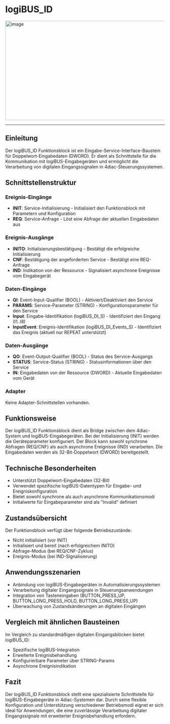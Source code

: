 # logiBUS_ID

<img width="1903" height="313" alt="image" src="https://github.com/user-attachments/assets/52ce1d6d-0a92-42d7-8fd0-ce51ed902a2b" />

* * * * * * * * * *
## Einleitung
Der logiBUS_ID Funktionsblock ist ein Eingabe-Service-Interface-Baustein für Doppelwort-Eingabedaten (DWORD). Er dient als Schnittstelle für die Kommunikation mit logiBUS-Eingabegeräten und ermöglicht die Verarbeitung von digitalen Eingangssignalen in 4diac-Steuerungssystemen.

## Schnittstellenstruktur

### **Ereignis-Eingänge**
- **INIT**: Service-Initialisierung - Initialisiert den Funktionsblock mit Parametern und Konfiguration
- **REQ**: Service-Anfrage - Löst eine Abfrage der aktuellen Eingabedaten aus

### **Ereignis-Ausgänge**
- **INITO**: Initialisierungsbestätigung - Bestätigt die erfolgreiche Initialisierung
- **CNF**: Bestätigung der angeforderten Service - Bestätigt eine REQ-Anfrage
- **IND**: Indikation von der Ressource - Signalisiert asynchrone Ereignisse vom Eingabegerät

### **Daten-Eingänge**
- **QI**: Event-Input-Qualifier (BOOL) - Aktiviert/Deaktiviert den Service
- **PARAMS**: Service-Parameter (STRING) - Konfigurationsparameter für den Service
- **Input**: Eingabe-Identifikation (logiBUS_DI_S) - Identifiziert den Eingang (I1..I8)
- **InputEvent**: Ereignis-Identifikation (logiBUS_DI_Events_S) - Identifiziert das Ereignis (aktuell nur REPEAT unterstützt)

### **Daten-Ausgänge**
- **QO**: Event-Output-Qualifier (BOOL) - Status des Service-Ausgangs
- **STATUS**: Service-Status (STRING) - Statusinformationen über den Service
- **IN**: Eingabedaten von der Ressource (DWORD) - Aktuelle Eingabedaten vom Gerät

### **Adapter**
Keine Adapter-Schnittstellen vorhanden.

## Funktionsweise
Der logiBUS_ID Funktionsblock dient als Bridge zwischen dem 4diac-System und logiBUS-Eingabegeräten. Bei der Initialisierung (INIT) werden die Geräteparameter konfiguriert. Der Block kann sowohl synchrone Abfragen (REQ/CNF) als auch asynchrone Ereignisse (IND) verarbeiten. Die Eingabedaten werden als 32-Bit-Doppelwort (DWORD) bereitgestellt.

## Technische Besonderheiten
- Unterstützt Doppelwort-Eingabedaten (32-Bit)
- Verwendet spezifische logiBUS-Datentypen für Eingabe- und Ereigniskonfiguration
- Bietet sowohl synchrone als auch asynchrone Kommunikationsmodi
- Initialwerte für Eingabeparameter sind als "Invalid" definiert

## Zustandsübersicht
Der Funktionsblock verfügt über folgende Betriebszustände:
- Nicht initialisiert (vor INIT)
- Initialisiert und bereit (nach erfolgreichem INITO)
- Abfrage-Modus (bei REQ/CNF-Zyklus)
- Ereignis-Modus (bei IND-Signalisierung)

## Anwendungsszenarien
- Anbindung von logiBUS-Eingabegeräten in Automatisierungssystemen
- Verarbeitung digitaler Eingangssignale in Steuerungsanwendungen
- Integration von Tasteneingaben (BUTTON_PRESS_UP, BUTTON_LONG_PRESS_HOLD, BUTTON_LONG_PRESS_UP)
- Überwachung von Zustandsänderungen an digitalen Eingängen

## Vergleich mit ähnlichen Bausteinen
Im Vergleich zu standardmäßigen digitalen Eingangsblöcken bietet logiBUS_ID:
- Spezifische logiBUS-Integration
- Erweiterte Ereignisbehandlung
- Konfigurierbare Parameter über STRING-Params
- Asynchrone Ereignisindikation

## Fazit
Der logiBUS_ID Funktionsblock stellt eine spezialisierte Schnittstelle für logiBUS-Eingabegeräte in 4diac-Systemen dar. Durch seine flexible Konfiguration und Unterstützung verschiedener Betriebsmodi eignet er sich ideal für Anwendungen, die eine zuverlässige Verarbeitung digitaler Eingangssignale mit erweiterter Ereignisbehandlung erfordern.
